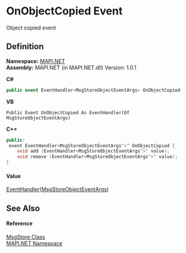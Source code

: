 # OnObjectCopied Event


Object copied event



## Definition
**Namespace:** <a href="N_MAPI_NET.md">MAPI.NET</a>  
**Assembly:** MAPI.NET (in MAPI.NET.dll) Version: 1.0.1

**C#**
``` C#
public event EventHandler<MsgStoreObjectEventArgs> OnObjectCopied
```
**VB**
``` VB
Public Event OnObjectCopied As EventHandler(Of MsgStoreObjectEventArgs)
```
**C++**
``` C++
public:
 event EventHandler<MsgStoreObjectEventArgs^>^ OnObjectCopied {
	void add (EventHandler<MsgStoreObjectEventArgs^>^ value);
	void remove (EventHandler<MsgStoreObjectEventArgs^>^ value);
}
```



#### Value
<a href="https://learn.microsoft.com/dotnet/api/system.eventhandler-1" target="_blank" rel="noopener noreferrer">EventHandler</a>(<a href="T_MAPI_NET_MsgStoreObjectEventArgs.md">MsgStoreObjectEventArgs</a>)

## See Also


#### Reference
<a href="T_MAPI_NET_MsgStore.md">MsgStore Class</a>  
<a href="N_MAPI_NET.md">MAPI.NET Namespace</a>  
